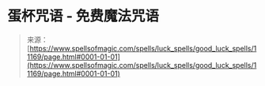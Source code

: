 <!--yml

category: 未分类

date: 2024-06-12 18:48:13

-->

# 蛋杯咒语 - 免费魔法咒语

> 来源：[https://www.spellsofmagic.com/spells/luck_spells/good_luck_spells/11169/page.html#0001-01-01](https://www.spellsofmagic.com/spells/luck_spells/good_luck_spells/11169/page.html#0001-01-01)
